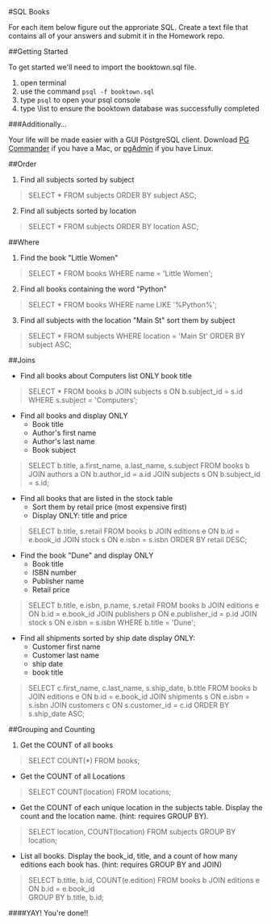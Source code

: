 #SQL Books

For each item below figure out the approriate SQL. Create a text file that contains all of your answers and submit it in the Homework repo.

##Getting Started

To get started we'll need to import the booktown.sql file.

1. open terminal
2. use the command `psql -f booktown.sql`
3. type `psql` to open your psql console
4. type \list to ensure the booktown database was successfully completed

###Additionally...

Your life will be made easier with a GUI PostgreSQL client. Download [PG Commander](https://eggerapps.at/pgcommander/) if you have a Mac, or [pgAdmin](http://www.pgadmin.org/) if you have Linux.

##Order
1. Find all subjects sorted by subject
> SELECT * FROM subjects ORDER BY subject ASC;

2. Find all subjects sorted by location
> SELECT * FROM subjects ORDER BY location ASC;

##Where
1. Find the book "Little Women"
> SELECT * FROM books WHERE name = 'Little Women';

2. Find all books containing the word "Python"
> SELECT * FROM books WHERE name LIKE '%Python%';

3. Find all subjects with the location "Main St" sort them by subject
> SELECT * FROM subjects WHERE location = 'Main St' ORDER BY subject ASC;

##Joins

* Find all books about Computers list ONLY book title
> SELECT * FROM books b JOIN subjects s ON b.subject_id = s.id WHERE s.subject = 'Computers';

* Find all books and display ONLY
	* Book title
	* Author's first name
	* Author's last name
	* Book subject
> SELECT b.title, a.first_name, a.last_name, s.subject FROM books b
> JOIN authors a 
> ON b.author_id = a.id
> JOIN subjects s
> ON b.subject_id = s.id;

* Find all books that are listed in the stock table
	* Sort them by retail price (most expensive first)
	* Display ONLY: title and price
> SELECT b.title, s.retail FROM books b
> JOIN editions e 
> ON b.id = e.book_id
> JOIN stock s
> ON e.isbn = s.isbn
> ORDER BY retail DESC;

* Find the book "Dune" and display ONLY
	* Book title
	* ISBN number
	* Publisher name
	* Retail price

> SELECT b.title, e.isbn, p.name, s.retail FROM books b
> JOIN editions e
> ON b.id = e.book_id
> JOIN publishers p
> ON e.publisher_id = p.id
> JOIN stock s
> ON e.isbn = s.isbn
> WHERE b.title = 'Dune';

* Find all shipments sorted by ship date display ONLY:
	* Customer first name
	* Customer last name
	* ship date
	* book title

> SELECT c.first_name, c.last_name, s.ship_date, b.title FROM books b
> JOIN editions e
> ON b.id = e.book_id
> JOIN shipments s
> ON e.isbn = s.isbn
> JOIN customers c
> ON s.customer_id = c.id
> ORDER BY s.ship_date ASC;

##Grouping and Counting

1. Get the COUNT of all books
> SELECT COUNT(*) FROM books;

* Get the COUNT of all Locations
> SELECT COUNT(location) FROM locations;

* Get the COUNT of each unique location in the subjects table. Display the count and the location name. (hint: requires GROUP BY).
> SELECT location, COUNT(location) FROM subjects GROUP BY location;

* List all books. Display the book_id, title, and a count of how many editions each book has. (hint: requires GROUP BY and JOIN)
> SELECT b.title, b.id, COUNT(e.edition) FROM books b
> JOIN editions e 
> ON b.id = e.book_id  
> GROUP BY b.title, b.id;


####YAY! You're done!!
